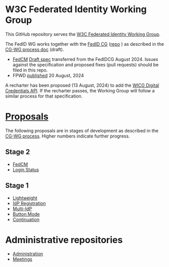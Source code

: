 # W3C Federated Identity Working Group

This GitHub repository serves the [W3C Federated Identity Working Group](https://www.w3.org/groups/wg/fedid/). 

The FedID WG works together with the [FedID CG](https://www.w3.org/community/fed-id/) ([repo](https://github.com/fedidcg/) ) as described in the [CG-WG process doc](https://github.com/w3c-fedid/Administration/blob/main/proposals-CG-WG.md) (draft). 

* [FedCM](https://github.com/w3c-fedid/FedCM) [Draft spec](https://w3c-fedid.github.io/FedCM/)  transferred from the FedIDCG August 2024. Issues against the specification and proposed fixes (pull requests) should be filed in this repo.
* FPWD [published](https://www.w3.org/TR/fedcm/) 20 August, 2024

A recharter has been proposed (13 August, 2024) to add the [WICG Digital Credentials API](https://github.com/WICG/digital-credentials). If the recharter passes, the Working Group will follow a similar process for that specification.

# [Proposals](https://github.com/w3c-fedid/proposals)

The following proposals are in stages of development as described in the [CG-WG process](https://github.com/w3c-fedid/Administration/blob/main/proposals-CG-WG.md). Higher numbers indicate further progress.

## Stage 2

* [FedCM](https://github.com/w3c-fedid/FedCM)
* [Login Status](https://github.com/w3c-fedid/login-status)

## Stage 1

* [Lightweight](https://github.com/fedidcg/LightweightFedCM)
* [IdP Registration](https://github.com/w3c-fedid/idp-registration)
* [Multi-IdP](https://github.com/w3c-fedid/multi-idp)
* [Button Mode](https://github.com/w3c-fedid/button-mode)
* [Continuation](https://github.com/w3c-fedid/continuation)

# Administrative repositories

* [Administration](https://github.com/w3c-fedid/Administration)
* [Meetings](https://github.com/w3c-fedid/meetings)


<!--

**Here are some ideas to get you started:**

🙋‍♀️ A short introduction - what is your organization all about?
🌈 Contribution guidelines - how can the community get involved?
👩‍💻 Useful resources - where can the community find your docs? Is there anything else the community should know?
🍿 Fun facts - what does your team eat for breakfast?
🧙 Remember, you can do mighty things with the power of [Markdown](https://docs.github.com/github/writing-on-github/getting-started-with-writing-and-formatting-on-github/basic-writing-and-formatting-syntax)
-->
